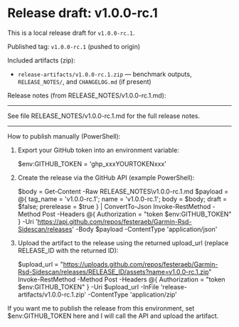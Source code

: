 # Release draft: v1.0.0-rc.1

This is a local release draft for `v1.0.0-rc.1`.

Published tag: `v1.0.0-rc.1` (pushed to origin)

Included artifacts (zip):

- `release-artifacts/v1.0.0-rc.1.zip` — benchmark outputs, `RELEASE_NOTES/`, and `CHANGELOG.md` (if present)

Release notes (from RELEASE_NOTES/v1.0.0-rc.1.md):

---

See file RELEASE_NOTES/v1.0.0-rc.1.md for the full release notes.

---

How to publish manually (PowerShell):

1) Export your GitHub token into an environment variable:

   $env:GITHUB_TOKEN = 'ghp_xxxYOURTOKENxxx'

2) Create the release via the GitHub API (example PowerShell):

   $body = Get-Content -Raw RELEASE_NOTES\v1.0.0-rc.1.md
   $payload = @{ tag_name = 'v1.0.0-rc.1'; name = 'v1.0.0-rc.1'; body = $body; draft = $false; prerelease = $true } | ConvertTo-Json
   Invoke-RestMethod -Method Post -Headers @{ Authorization = "token $env:GITHUB_TOKEN" } -Uri 'https://api.github.com/repos/festeraeb/Garmin-Rsd-Sidescan/releases' -Body $payload -ContentType 'application/json'

3) Upload the artifact to the release using the returned upload_url (replace RELEASE_ID with the returned ID):

   $upload_url = "https://uploads.github.com/repos/festeraeb/Garmin-Rsd-Sidescan/releases/RELEASE_ID/assets?name=v1.0.0-rc.1.zip"
   Invoke-RestMethod -Method Post -Headers @{ Authorization = "token $env:GITHUB_TOKEN" } -Uri $upload_url -InFile 'release-artifacts/v1.0.0-rc.1.zip' -ContentType 'application/zip'

If you want me to publish the release from this environment, set $env:GITHUB_TOKEN here and I will call the API and upload the artifact.
